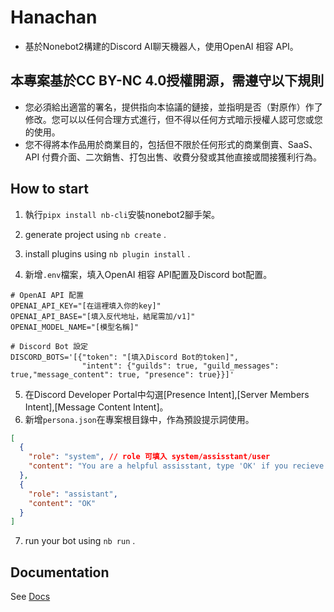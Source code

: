 # Hanachan

- 基於Nonebot2構建的Discord AI聊天機器人，使用OpenAI 相容 API。

## 本專案基於CC BY-NC 4.0授權開源，需遵守以下規則
- 您必須給出適當的署名，提供指向本協議的鏈接，並指明是否（對原作）作了修改。您可以以任何合理方式進行，但不得以任何方式暗示授權人認可您或您的使用。
- 您不得將本作品用於商業目的，包括但不限於任何形式的商業倒賣、SaaS、API 付費介面、二次銷售、打包出售、收費分發或其他直接或間接獲利行為。

## How to start

1. 執行`pipx install nb-cli`安裝nonebot2腳手架。
2. generate project using `nb create` .
3. install plugins using `nb plugin install` .

4. 新增`.env`檔案，填入OpenAI 相容 API配置及Discord bot配置。
```dotenv
# OpenAI API 配置
OPENAI_API_KEY="[在這裡填入你的key]"
OPENAI_API_BASE="[填入反代地址，結尾需加/v1]"
OPENAI_MODEL_NAME="[模型名稱]"

# Discord Bot 設定
DISCORD_BOTS='[{"token": "[填入Discord Bot的token]",
                "intent": {"guilds": true, "guild_messages": true,"message_content": true, "presence": true}}]'
```
5. 在Discord Developer Portal中勾選[Presence Intent],[Server Members Intent],[Message Content Intent]。
6. 新增`persona.json`在專案根目錄中，作為預設提示詞使用。
```json
[
  {
    "role": "system", // role 可填入 system/assisstant/user
    "content": "You are a helpful assisstant, type 'OK' if you recieve the message."
  },
  {
    "role": "assistant",
    "content": "OK"
  }
]
```

7. run your bot using `nb run` .

## Documentation

See [Docs](https://nonebot.dev/)
